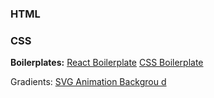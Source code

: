 ### HTML


### CSS

**Boilerplates:**
[React Boilerplate](https://github.com/react-boilerplate/react-boilerplate)
[CSS Boilerplate](https://github.com/h5bp/html5-boilerplate/blob/main/dist/css/normalize.css#L40)

Gradients:
[SVG Animation Backgrou d](https://codepen.io/thanks2music/pen/VmJjaG)

